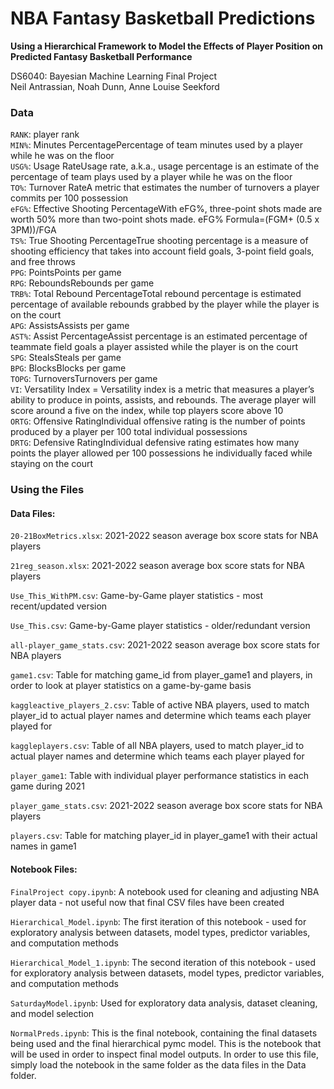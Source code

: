 # NBA Fantasy Basketball Predictions  
**Using a Hierarchical Framework to Model the Effects of Player Position on Predicted Fantasy Basketball Performance**  

DS6040: Bayesian Machine Learning Final Project  
Neil Antrassian, Noah Dunn, Anne Louise Seekford  



### Data


```RANK```: player rank  
```MIN%```: Minutes PercentagePercentage of team minutes used by a player while he was on the floor  
```USG%```: Usage RateUsage rate, a.k.a., usage percentage is an estimate of the percentage of team plays used by a player while he was on the floor  
```TO%```: Turnover RateA metric that estimates the number of turnovers a player commits per 100 possession  
```eFG%```: Effective Shooting PercentageWith eFG%, three-point shots made are worth 50% more than two-point shots made. eFG% Formula=(FGM+ (0.5 x 3PM))/FGA  
```TS%```: True Shooting PercentageTrue shooting percentage is a measure of shooting efficiency that takes into account field goals, 3-point field goals, and free throws  
```PPG```: PointsPoints per game  
```RPG```: ReboundsRebounds per game  
```TRB%```: Total Rebound PercentageTotal rebound percentage is estimated percentage of available rebounds grabbed by the player while the player is on the court  
```APG```: AssistsAssists per game  
```AST%```: Assist PercentageAssist percentage is an estimated percentage of teammate field goals a player assisted while the player is on the court  
```SPG```: StealsSteals per game  
```BPG```: BlocksBlocks per game  
```TOPG```: TurnoversTurnovers per game  
```VI```: Versatility Index = Versatility index is a metric that measures a player’s ability to produce in points, assists, and rebounds. The average player will score around a five on the index, while top players score above 10  
```ORTG```: Offensive RatingIndividual offensive rating is the number of points produced by a player per 100 total individual possessions  
```DRTG```: Defensive RatingIndividual defensive rating estimates how many points the player allowed per 100 possessions he individually faced while staying on the court  



### Using the Files

#### Data Files:

```20-21BoxMetrics.xlsx```: 2021-2022 season average box score stats for NBA players 

```21reg_season.xlsx```: 2021-2022 season average box score stats for NBA players

```Use_This_WithPM.csv```: Game-by-Game player statistics - most recent/updated version

```Use_This.csv```: Game-by-Game player statistics - older/redundant version

```all-player_game_stats.csv```: 2021-2022 season average box score stats for NBA players

```game1.csv```: Table for matching game_id from player_game1 and players, in order to look at player statistics on a game-by-game basis

```kaggleactive_players_2.csv```: Table of active NBA players, used to match player_id to actual player names and determine which teams each player played for

```kaggleplayers.csv```: Table of all NBA players, used to match player_id to actual player names and determine which teams each player played for

```player_game1```: Table with individual player performance statistics in each game during 2021

```player_game_stats.csv```: 2021-2022 season average box score stats for NBA players

```players.csv```: Table for matching player_id in player_game1 with their actual names in game1



#### Notebook Files:

```FinalProject copy.ipynb```: A notebook used for cleaning and adjusting NBA player data - not useful now that final CSV files have been created

```Hierarchical_Model.ipynb```: The first iteration of this notebook - used for exploratory analysis between datasets, model types, predictor variables, and computation methods

```Hierarchical_Model_1.ipynb```: The second iteration of this notebook - used for exploratory analysis between datasets, model types, predictor variables, and computation methods

```SaturdayModel.ipynb```: Used for exploratory data analysis, dataset cleaning, and model selection

```NormalPreds.ipynb```: This is the final notebook, containing the final datasets being used and the final hierarchical pymc model. This is the notebook that will be used in order to inspect final model outputs. In order to use this file, simply load the notebook in the same folder as the data files in the Data folder.






